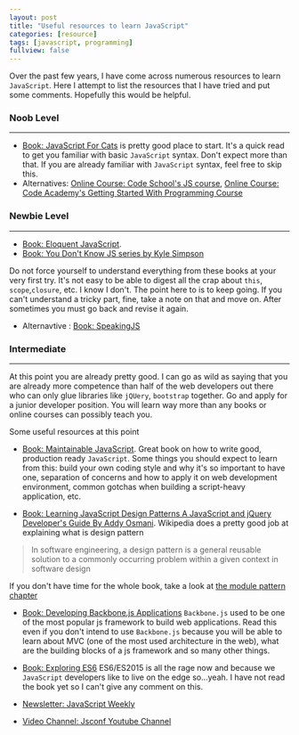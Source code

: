 ```yaml
---
layout: post
title: "Useful resources to learn JavaScript"
categories: [resource]
tags: [javascript, programming]
fullview: false
---
```


Over the past few years, I have come across numerous resources to learn `JavaScript`. Here I attempt to list the resources that I have tried and put some comments. Hopefully this would be helpful.


### Noob Level
---
* [Book: JavaScript For Cats](http://jsforcats.com/) is pretty good place to start. It's a quick read to get you familiar with basic `JavaScript` syntax. Don't expect more than that. If you are already familiar with `JavaScript` syntax, feel free to skip this.
* Alternatives: [Online Course: Code School's JS course](http://javascript-roadtrip.codeschool.com/), [Online Course: Code Academy's Getting Started With Programming Course](https://www.codecademy.com/courses/getting-started-v2/0/1)

### Newbie Level
---
* [Book: Eloquent JavaScript](http://eloquentjavascript.net/). 
* [Book: You Don't Know JS series by Kyle Simpson](https://github.com/getify/You-Dont-Know-JS)

Do not force yourself to understand everything from these books at your very first try. It's not easy to be able to digest all the crap about `this`, `scope`,`closure`, etc. I know I don't. The point here to is to keep going. If you can't understand a tricky part, fine, take a note on that and move on. After sometimes you must go back and revise it again. 

* Alternavtive : [Book: SpeakingJS](http://speakingjs.com/es5/index.html)


### Intermediate
---
At this point you are already pretty good. I can go as wild as saying that you are already more competence than half of the web developers out there who can only glue libraries like `jQUery`, `bootstrap` together. Go and apply for a junior developer position. You will learn way more than any books or online courses can possibly teach you. 

Some useful resources at this point

* [Book: Maintainable JavaScript](http://shop.oreilly.com/product/0636920025245.do). Great book on how to write good, production ready `JavaScript`. Some things you should expect to learn from this: build your own coding style and why it's so important to have one, separation of concerns and how to apply it on web development environment, common gotchas when building a script-heavy application, etc.


* [Book: Learning JavaScript Design Patterns A JavaScript and jQuery Developer's Guide By Addy Osmani](http://addyosmani.com/resources/essentialjsdesignpatterns/book/). Wikipedia does a pretty good job at explaining what is design pattern

> In software engineering, a design pattern is a general reusable solution to a commonly occurring problem within a given context in software design

If you don't have time for the whole book, take a look at [the module pattern chapter](http://addyosmani.com/resources/essentialjsdesignpatterns/book/#modulepatternjavascript)

* [Book: Developing Backbone.js Applications](http://addyosmani.github.io/backbone-fundamentals/) `Backbone.js` used to be one of the most popular js framework to build web applications. Read this even if you don't intend to use `Backbone.js` because you will be able to learn about MVC (one of the most used architecture in the web), what are the building blocks of a js framework and so many other things. 

* [Book: Exploring ES6](http://exploringjs.com/es6/) ES6/ES2015 is all the rage now and because we `JavaScript` developers like to live on the edge so...yeah. I have not read the book yet so I can't give any comment on this.

* [Newsletter: JavaScript Weekly](http://javascriptweekly.com/)

* [Video Channel: Jsconf Youtube Channel](https://www.youtube.com/user/jsconfeu)
